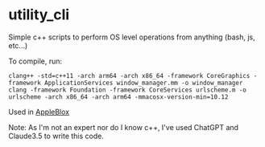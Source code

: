 # utility_cli
Simple c++ scripts to perform OS level operations from anything (bash, js, etc...)

To compile, run:

```
clang++ -std=c++11 -arch arm64 -arch x86_64 -framework CoreGraphics -framework ApplicationServices window_manager.mm -o window_manager
clang -framework Foundation -framework CoreServices urlscheme.m -o urlscheme -arch x86_64 -arch arm64 -mmacosx-version-min=10.12
```

Used in [AppleBlox](https://github.com/OrigamingWasTaken/appleblox)

Note: As I'm not an expert nor do I know c++, I've used ChatGPT and Claude3.5 to write this code.
